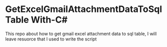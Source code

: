 # GetExcelGmailAttachmentDataToSqlTable With-C#
This repo about how to get gmail excel attachment data to sql table, I will leave resuorce that I used to write the script
